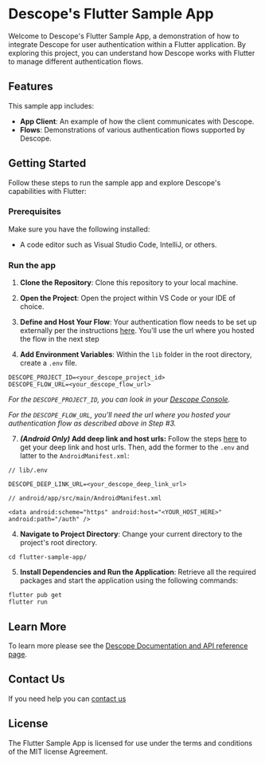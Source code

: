 # Descope's Flutter Sample App

Welcome to Descope's Flutter Sample App, a demonstration of how to integrate Descope for user authentication within a Flutter application. By exploring this project, you can understand how Descope works with Flutter to manage different authentication flows.


## Features
This sample app includes:

- **App Client**: An example of how the client communicates with Descope.
- **Flows**: Demonstrations of various authentication flows supported by Descope.


## Getting Started
Follow these steps to run the sample app and explore Descope's capabilities with Flutter:

### Prerequisites
Make sure you have the following installed:

- A code editor such as Visual Studio Code, IntelliJ, or others.


###  Run the app
1. **Clone the Repository**: Clone this repository to your local machine.


2. **Open the Project**: Open the project within VS Code or your IDE of choice.
3. **Define and Host Your Flow**: Your authentication flow needs to be set up externally per the instructions [here](https://github.com/descope/descope-flutter/tree/main#running-flows). You'll use the url where you hosted the flow in the next step

6. **Add Environment Variables**: Within the `lib` folder in the root directory, create a `.env` file.
```
DESCOPE_PROJECT_ID=<your_descope_project_id>
DESCOPE_FLOW_URL=<your_descope_flow_url>
```
_For the `DESCOPE_PROJECT_ID`, you can look in your [Descope Console](https://app.descope.com/settings/project)._

_For the `DESCOPE_FLOW_URL`, you'll need the url where you hosted your authentication flow as described above in Step #3._

7. **_(Android Only)_ Add deep link and host urls:** Follow the steps [here](https://github.com/descope/descope-flutter/tree/main#android-only-setup-2-enable-app-links) to get your deep link and host urls. Then, add the former to the `.env` and latter to the `AndroidManifest.xml`:
```
// lib/.env

DESCOPE_DEEP_LINK_URL=<your_descope_deep_link_url>
```
```
// android/app/src/main/AndroidManifest.xml

<data android:scheme="https" android:host="<YOUR_HOST_HERE>" android:path="/auth" />
```
4. **Navigate to Project Directory**: Change your current directory to the project's root directory.
```
cd flutter-sample-app/
```
5. **Install Dependencies and Run the Application**: Retrieve all the required packages and start the application using the following commands:
```
flutter pub get
flutter run
```

## Learn More
To learn more please see the [Descope Documentation and API reference page](https://docs.descope.com/).

## Contact Us
If you need help you can [contact us](https://docs.descope.com/support/)

## License
The Flutter Sample App is licensed for use under the terms and conditions of the MIT license Agreement.
